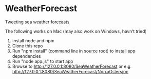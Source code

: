 WeatherForecast
===============

Tweeting sea weather forecasts

The following works on Mac (may also work on Windows, havn't tried)
1. Install node and npm
2. Clone this repo
3. Run "npm install" (command line in source root) to install app dependencies
4. Run "node app.js" to start app
5. Browse to http://127.0.0.1:8080/SeaWeatherForecast or e.g. http://127.0.0.1:8080/SeaWeatherForecast/NorraOstersjon
